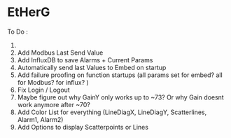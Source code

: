 # EtHerG

To Do : 

1. 
3. Add Modbus Last Send Value
4. Add InfluxDB to save Alarms + Current Params
5. Automatically send last Values to Embed on startup
6. Add failure proofing on function startups (all params set for embed? all for Modbus? for influx? ) 
7. Fix Login / Logout
8. Maybe figure out why GainY only works up to ~73? Or why Gain doesnt work anymore after ~70? 
9. Add Color List for everything (LineDiagX, LineDiagY, Scatterlines, Alarm1, Alarm2)
10. Add Options to display Scatterpoints or Lines